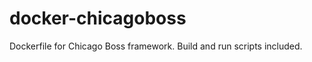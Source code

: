 docker-chicagoboss
==================

Dockerfile for Chicago Boss framework. Build and run scripts included.
